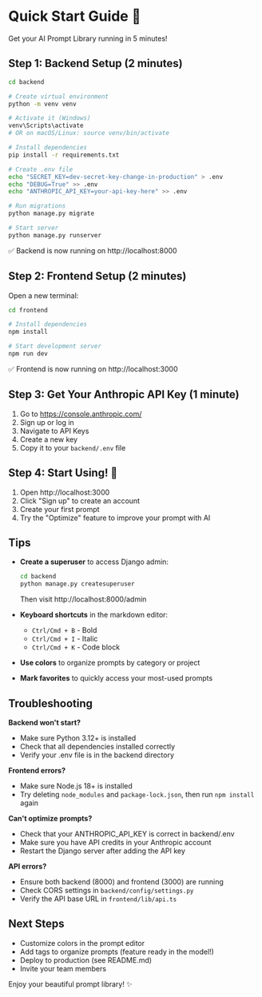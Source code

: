 # Quick Start Guide 🚀

Get your AI Prompt Library running in 5 minutes!

## Step 1: Backend Setup (2 minutes)

```bash
cd backend

# Create virtual environment
python -m venv venv

# Activate it (Windows)
venv\Scripts\activate
# OR on macOS/Linux: source venv/bin/activate

# Install dependencies
pip install -r requirements.txt

# Create .env file
echo "SECRET_KEY=dev-secret-key-change-in-production" > .env
echo "DEBUG=True" >> .env
echo "ANTHROPIC_API_KEY=your-api-key-here" >> .env

# Run migrations
python manage.py migrate

# Start server
python manage.py runserver
```

✅ Backend is now running on http://localhost:8000

## Step 2: Frontend Setup (2 minutes)

Open a new terminal:

```bash
cd frontend

# Install dependencies
npm install

# Start development server
npm run dev
```

✅ Frontend is now running on http://localhost:3000

## Step 3: Get Your Anthropic API Key (1 minute)

1. Go to https://console.anthropic.com/
2. Sign up or log in
3. Navigate to API Keys
4. Create a new key
5. Copy it to your `backend/.env` file

## Step 4: Start Using! 🎉

1. Open http://localhost:3000
2. Click "Sign up" to create an account
3. Create your first prompt
4. Try the "Optimize" feature to improve your prompt with AI

## Tips

- **Create a superuser** to access Django admin:
  ```bash
  cd backend
  python manage.py createsuperuser
  ```
  Then visit http://localhost:8000/admin

- **Keyboard shortcuts** in the markdown editor:
  - `Ctrl/Cmd + B` - Bold
  - `Ctrl/Cmd + I` - Italic
  - `Ctrl/Cmd + K` - Code block

- **Use colors** to organize prompts by category or project

- **Mark favorites** to quickly access your most-used prompts

## Troubleshooting

**Backend won't start?**
- Make sure Python 3.12+ is installed
- Check that all dependencies installed correctly
- Verify your .env file is in the backend directory

**Frontend errors?**
- Make sure Node.js 18+ is installed
- Try deleting `node_modules` and `package-lock.json`, then run `npm install` again

**Can't optimize prompts?**
- Check that your ANTHROPIC_API_KEY is correct in backend/.env
- Make sure you have API credits in your Anthropic account
- Restart the Django server after adding the API key

**API errors?**
- Ensure both backend (8000) and frontend (3000) are running
- Check CORS settings in `backend/config/settings.py`
- Verify the API base URL in `frontend/lib/api.ts`

## Next Steps

- Customize colors in the prompt editor
- Add tags to organize prompts (feature ready in the model!)
- Deploy to production (see README.md)
- Invite your team members

Enjoy your beautiful prompt library! ✨

